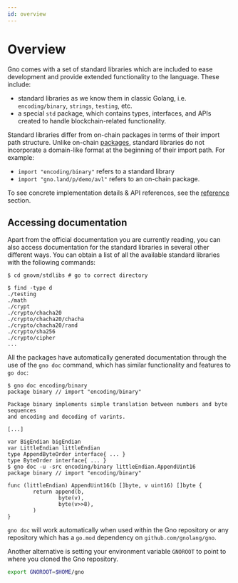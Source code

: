 ```yaml
---
id: overview
---
```


# Overview

Gno comes with a set of standard libraries which are included to ease development and provide extended functionality to the language. These include:
- standard libraries as we know them in classic Golang, i.e. `encoding/binary`, `strings`, `testing`, etc.
- a special `std` package, which contains types, interfaces, and APIs created to handle blockchain-related functionality.


Standard libraries differ from on-chain packages in terms of their import path structure.
Unlike on-chain [packages](../packages.md), standard libraries do not incorporate a domain-like format at the beginning
of their import path. For example:
- `import "encoding/binary"` refers to a standard library
- `import "gno.land/p/demo/avl"` refers to an on-chain package.

To see concrete implementation details & API references, see the [reference](../../reference/standard-library/overview.md) section.

## Accessing documentation

Apart from the official documentation you are currently reading, you can also access documentation for the standard
libraries in several other different ways. You can obtain a list of all the available standard libraries with the following commands:

```console
$ cd gnovm/stdlibs # go to correct directory

$ find -type d
./testing
./math
./crypt
./crypto/chacha20
./crypto/chacha20/chacha
./crypto/chacha20/rand
./crypto/sha256
./crypto/cipher
...
```

All the packages have automatically generated documentation through the use of the
`gno doc` command, which has similar functionality and features to `go doc`:

```console
$ gno doc encoding/binary
package binary // import "encoding/binary"

Package binary implements simple translation between numbers and byte sequences
and encoding and decoding of varints.

[...]

var BigEndian bigEndian
var LittleEndian littleEndian
type AppendByteOrder interface{ ... }
type ByteOrder interface{ ... }
$ gno doc -u -src encoding/binary littleEndian.AppendUint16
package binary // import "encoding/binary"

func (littleEndian) AppendUint16(b []byte, v uint16) []byte {
        return append(b,
                byte(v),
                byte(v>>8),
        )
}
```

`gno doc` will work automatically when used within the Gno repository or any
repository which has a `go.mod` dependency on `github.com/gnolang/gno`.

Another alternative is setting your environment variable `GNOROOT` to point to
where you cloned the Gno repository.

```sh
export GNOROOT=$HOME/gno
```
